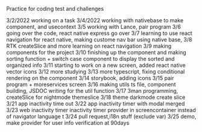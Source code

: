 Practice for coding test and challenges

3/2/2022
working on a task
3/4/2022
working with nativebase to make component, and usecontext
3/5
working with Lance, pair program
3/6
going over the code, react native express go over
3/7
learning to use react navigation for react native, making custome nav bar using native base,
3/8
RTK createSlice and more learning on react navigation
3/9
making components for the project
3/10
finishing up the component and making sorting function + switch case component to display the sorted and organized info
3/11
starting to work on a new screen, added react native vector icons
3/12
more studying
3/13
more typescript, fixing conditional rendering on the component
3/14
storybook, adding icons
3/15
pair program + moreservices screen
3/16
making utils ts file, component building, JSDOC writing for the util function
3/17
3man programming, createSlice for nightmode themeslice
3/18
theme darkmode create slice
3/21
app inactivity time out
3/22
app inactivity timer with modal merged
3/23
web inactivity timer
inactivity timer provider in screencontainer instead of navigator
language t
3/24
pull request,i18n stuff (exclude var)
3/25
demo, make provider for user info verification at 90days
